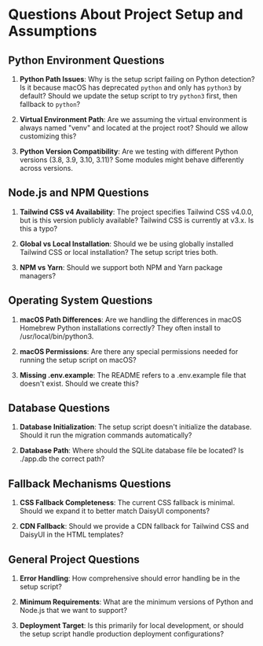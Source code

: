 # Questions About Project Setup and Assumptions

## Python Environment Questions

1. **Python Path Issues**: Why is the setup script failing on Python detection? Is it because macOS has deprecated `python` and only has `python3` by default? Should we update the setup script to try `python3` first, then fallback to `python`?

2. **Virtual Environment Path**: Are we assuming the virtual environment is always named "venv" and located at the project root? Should we allow customizing this?

3. **Python Version Compatibility**: Are we testing with different Python versions (3.8, 3.9, 3.10, 3.11)? Some modules might behave differently across versions.

## Node.js and NPM Questions

1. **Tailwind CSS v4 Availability**: The project specifies Tailwind CSS v4.0.0, but is this version publicly available? Tailwind CSS is currently at v3.x. Is this a typo?

2. **Global vs Local Installation**: Should we be using globally installed Tailwind CSS or local installation? The setup script tries both.

3. **NPM vs Yarn**: Should we support both NPM and Yarn package managers?

## Operating System Questions

1. **macOS Path Differences**: Are we handling the differences in macOS Homebrew Python installations correctly? They often install to /usr/local/bin/python3.

2. **macOS Permissions**: Are there any special permissions needed for running the setup script on macOS?

3. **Missing .env.example**: The README refers to a .env.example file that doesn't exist. Should we create this?

## Database Questions

1. **Database Initialization**: The setup script doesn't initialize the database. Should it run the migration commands automatically?

2. **Database Path**: Where should the SQLite database file be located? Is ./app.db the correct path?

## Fallback Mechanisms Questions

1. **CSS Fallback Completeness**: The current CSS fallback is minimal. Should we expand it to better match DaisyUI components?

2. **CDN Fallback**: Should we provide a CDN fallback for Tailwind CSS and DaisyUI in the HTML templates?

## General Project Questions

1. **Error Handling**: How comprehensive should error handling be in the setup script?

2. **Minimum Requirements**: What are the minimum versions of Python and Node.js that we want to support?

3. **Deployment Target**: Is this primarily for local development, or should the setup script handle production deployment configurations?